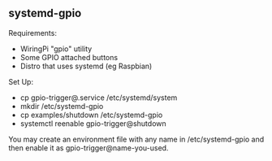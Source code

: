 systemd-gpio
------------

Requirements:

  - WiringPi "gpio" utility
  - Some GPIO attached buttons
  - Distro that uses systemd (eg Raspbian)

Set Up:

  - cp gpio-trigger@.service /etc/systemd/system
  - mkdir /etc/systemd-gpio
  - cp examples/shutdown /etc/systemd-gpio
  - systemctl reenable gpio-trigger@shutdown

You may create an environment file with any name in /etc/systemd-gpio
and then enable it as gpio-trigger@name-you-used.
